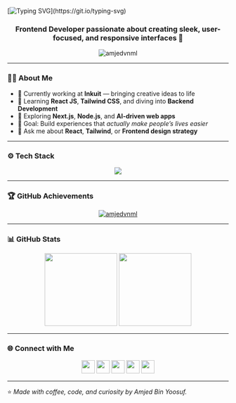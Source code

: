 [![Typing SVG](https://readme-typing-svg.demolab.com?font=Poppins&size=38&pause=800&color=FF007F&center=true&vCenter=true&width=600&lines=Hey+Dude%2C+I'm+Amjed+Bin+Yoosuf!;Frontend+Developer.)](https://git.io/typing-svg)

<h3 align="center">Frontend Developer passionate about creating sleek, user-focused, and responsive interfaces 🚀</h3>

<p align="center"> 
  <img src="https://komarev.com/ghpvc/?username=amjedvnml&label=Profile%20views&color=FF007F&style=flat" alt="amjedvnml" />
</p>

---

### 👨‍💻 About Me  
- 🔭 Currently working at **Inkuit** — bringing creative ideas to life  
- 🌱 Learning **React JS**, **Tailwind CSS**, and diving into **Backend Development**  
- 🧠 Exploring **Next.js**, **Node.js**, and **AI-driven web apps**  
- 🎯 Goal: Build experiences that *actually make people’s lives easier*  
- 💬 Ask me about **React**, **Tailwind**, or **Frontend design strategy**  

---

### ⚙️ Tech Stack
<p align="center">
  <img src="https://skillicons.dev/icons?i=html,css,js,react,next,tailwind,vite,nodejs,figma,github,vscode" />
</p>

---

### 🏆 GitHub Achievements
<p align="center">
  <a href="https://github.com/ryo-ma/github-profile-trophy">
    <img src="https://github-profile-trophy.vercel.app/?username=amjedvnml&theme=radical&margin-w=10&margin-h=10" alt="amjedvnml" />
  </a>
</p>

---

### 📊 GitHub Stats
<p align="center">
  <img src="https://github-readme-stats.vercel.app/api?username=amjedvnml&show_icons=true&theme=radical" height="165" />
  <img src="https://github-readme-streak-stats.herokuapp.com/?user=amjedvnml&theme=radical" height="165" />
</p>

---

### 🌐 Connect with Me
<p align="center">
  <a href="https://github.com/amjedvnml"><img src="https://skillicons.dev/icons?i=github" height="30"/></a>
  <a href="https://www.linkedin.com/in/amjedbinyoosuf"><img src="https://skillicons.dev/icons?i=linkedin" height="30"/></a>
  <a href="https://www.instagram.com/amj.ey_i"><img src="https://skillicons.dev/icons?i=instagram" height="30"/></a>
  <a href="mailto:amjedvnml@gmail.com"><img src="https://img.shields.io/badge/Gmail-D14836?style=for-the-badge&logo=gmail&logoColor=white" height="30"/></a>
  <a href="https://wa.me/9995219061"><img src="https://img.shields.io/badge/WhatsApp-25D366?style=for-the-badge&logo=whatsapp&logoColor=white" height="30"/></a>
</p>

---

⭐ *Made with coffee, code, and curiosity by Amjed Bin Yoosuf.*
